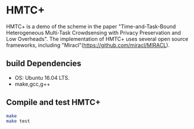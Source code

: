 # HMTC+
HMTC+ is a demo of the scheme in the paper "Time-and-Task-Bound Heterogeneous Multi-Task Crowdsensing with Privacy Preservation and Low Overheads". The implementation of HMTC+ uses several open source frameworks, including "Miracl"(https://github.com/miracl/MIRACL).


## build Dependencies

* OS: Ubuntu 16.04 LTS.
* make,gcc,g++



## Compile and test HMTC+

```sh
make
make test
```


